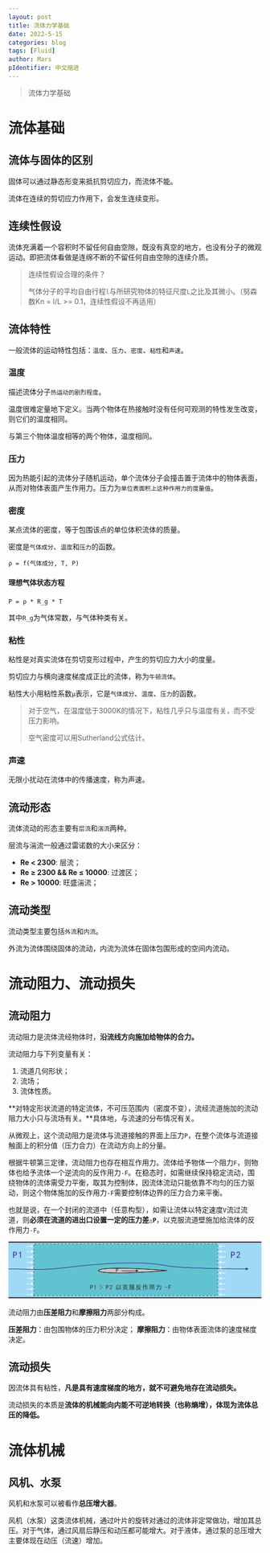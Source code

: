 ```yaml
---
layout: post
title: 流体力学基础
date: 2022-5-15
categories: blog
tags: [Fluid]
author: Mars
pIdentifier: 中文缩进
---
```


> 流体力学基础

# 流体基础
## 流体与固体的区别

固体可以通过静态形变来抵抗剪切应力，而流体不能。

流体在连续的剪切应力作用下，会发生连续变形。

## 连续性假设

流体充满着一个容积时不留任何自由空隙，既没有真空的地方，也没有分子的微观运动。即把流体看做是连绵不断的不留任何自由空隙的连续介质。

> 连续性假设合理的条件？
> 
> 气体分子的平均自由行程`l`与所研究物体的特征尺度`L`之比及其微小。（努森数Kn = l/L >= 0.1，连续性假设不再适用）

## 流体特性

一般流体的运动特性包括：`温度`、`压力`、`密度`、`粘性`和`声速`。

### 温度

描述流体分子`热运动的剧烈程度`。

温度很难定量地下定义。当两个物体在热接触时没有任何可观测的特性发生改变，则它们的温度相同。

与第三个物体温度相等的两个物体，温度相同。

### 压力

因为热能引起的流体分子随机运动，单个流体分子会撞击置于流体中的物体表面，从而对物体表面产生作用力。压力为`单位表面积上这种作用力的度量值`。

### 密度

某点流体的密度，等于包围该点的单位体积流体的质量。

密度是`气体成分`、`温度`和`压力`的函数。

`ρ = f(气体成分, T, P)`

#### 理想气体状态方程

`P = ρ * R_g * T`

其中`R_g`为气体常数，与气体种类有关。

### 粘性

粘性是对真实流体在剪切变形过程中，产生的剪切应力大小的度量。

剪切应力与横向速度梯度成正比的流体，称为`牛顿流体`。

粘性大小用粘性系数`μ`表示，它是`气体成分`、`温度`、`压力`的函数。

> 对于空气，在温度低于3000K的情况下，粘性几乎只与温度有关，而不受压力影响。
> 
> 空气密度可以用Sutherland公式估计。

### 声速

无限小扰动在流体中的传播速度，称为声速。

## 流动形态

流体流动的形态主要有`层流`和`湍流`两种。

层流与湍流一般通过雷诺数的大小来区分：

- **Re < 2300**: 层流；
- **Re ≥ 2300 && Re ≤ 10000**: 过渡区；
- **Re > 10000**: 旺盛湍流；

## 流动类型

流动类型主要包括`外流`和`内流`。

外流为流体围绕固体的流动，内流为流体在固体包围形成的空间内流动。

# 流动阻力、流动损失

## 流动阻力

流动阻力是流体流经物体时，**沿流线方向施加给物体的合力。**

流动阻力与下列变量有关：

1. 流道几何形状；
2. 流场；
3. 流体性质。

**对特定形状流道的特定流体，不可压范围内（密度不变），流经流道施加的流动阻力大小只与流场有关。**具体地，与流速的分布情况有关。

从微观上，这个流动阻力是流体与流道接触的界面上压力`P`，在整个流体与流道接触面上的积分值（压力合力）在流动方向上的分量。

根据牛顿第三定律，流动阻力也存在相互作用力。流体给予物体一个阻力`F`，则物体也给予流体一个逆流向的反作用力`-F`。在稳态时，如需继续保持稳定流动，围绕物体的流体需受力平衡，取其为控制体，因流体流动只能依靠不均匀的压力驱动，则这个物体施加的反作用力`-F`需要控制体边界的压力合力来平衡。

也就是说，在一个封闭的流道中（任意构型），如需让流体以特定速度`V`流过流道，则**必须在流道的进出口设置一定的压力差`△P`**，以克服流道壁施加给流体的反作用力`-F`。

![ldzl](/assets/posts/72.png)

流动阻力由**压差阻力**和**摩擦阻力**两部分构成。

**压差阻力**：由包围物体的压力积分决定；
**摩擦阻力**：由物体表面流体的速度梯度决定。

## 流动损失

因流体具有粘性，**凡是具有速度梯度的地方，就不可避免地存在流动损失。**

流动损失的本质是**流体的机械能向内能不可逆地转换（也称熵增），体现为流体总压的降低。**

# 流体机械
## 风机、水泵

风机和水泵可以被看作**总压增大器**。

风机（水泵）这类流体机械，通过叶片的旋转对通过的流体非定常做功，增加其总压。对于气体，通过风扇后静压和动压都可能增大。对于液体，通过泵的总压增大主要体现在动压（流速）增加。